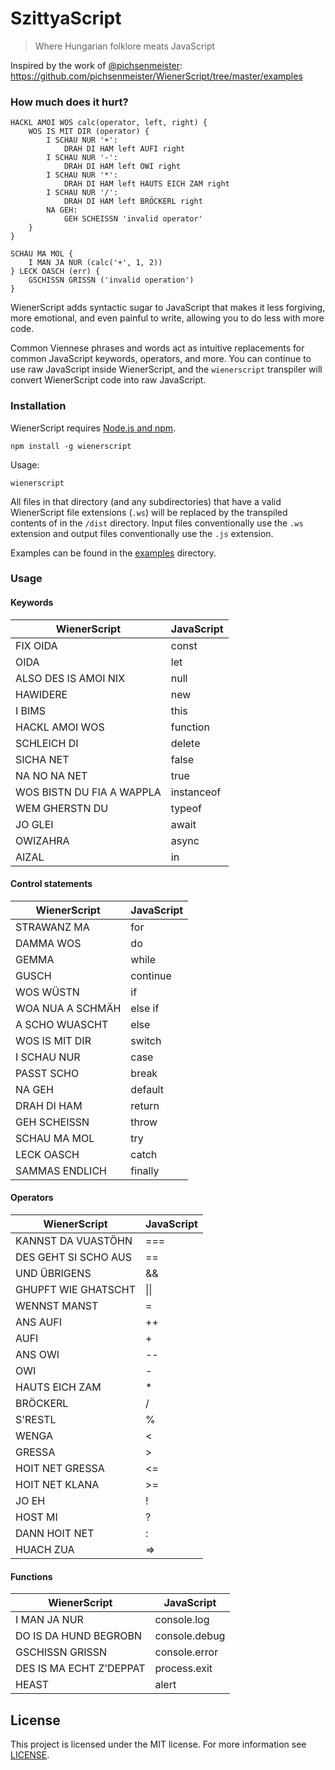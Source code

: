 # SzittyaScript
> Where Hungarian folklore meats JavaScript

Inspired by the work of [@pichsenmeister](https://twitter.com/pichsenmeister): https://github.com/pichsenmeister/WienerScript/tree/master/examples

### How much does it hurt?
```
HACKL AMOI WOS calc(operator, left, right) {
    WOS IS MIT DIR (operator) {
        I SCHAU NUR '+':
            DRAH DI HAM left AUFI right
        I SCHAU NUR '-':
            DRAH DI HAM left OWI right   
        I SCHAU NUR '*':
            DRAH DI HAM left HAUTS EICH ZAM right   
        I SCHAU NUR '/':
            DRAH DI HAM left BRÖCKERL right
        NA GEH:
            GEH SCHEISSN 'invalid operator'          
    }
}

SCHAU MA MOL {
    I MAN JA NUR (calc('+', 1, 2))
} LECK OASCH (err) {
    GSCHISSN GRISSN ('invalid operation')
}
```

WienerScript adds syntactic sugar to JavaScript that makes it less forgiving, more emotional, and even painful to write, allowing you to do less with more code. 

Common Viennese phrases and words act as intuitive replacements for common JavaScript keywords, operators, and more. You can continue to use raw JavaScript inside WienerScript, and the `wienerscript` transpiler will convert WienerScript code into raw JavaScript.

### Installation

WienerScript requires [Node.js and npm](https://nodejs.org/en/).

```
npm install -g wienerscript
```

Usage:

```
wienerscript
```    

All files in that directory (and any subdirectories) that have a valid WienerScript file extensions (`.ws`) will be replaced by the transpiled contents of in the `/dist` directory.
Input files conventionally use the `.ws` extension and output files conventionally use the `.js` extension.

Examples can be found in the [examples](examples) directory.


### Usage

#### Keywords 

| WienerScript | JavaScript |
| ----- | ----- |
| FIX OIDA | const |
| OIDA | let |
| ALSO DES IS AMOI NIX | null |
| HAWIDERE | new |
| I BIMS | this |
| HACKL AMOI WOS | function |
| SCHLEICH DI | delete |
| SICHA NET | false |
| NA NO NA NET | true |
| WOS BISTN DU FIA A WAPPLA | instanceof |
| WEM GHERSTN DU | typeof |
| JO GLEI | await |
| OWIZAHRA | async |
| AIZAL | in |

#### Control statements

| WienerScript | JavaScript |
| ----- | ----- |
| STRAWANZ MA | for |
| DAMMA WOS | do |
| GEMMA | while |
| GUSCH | continue |
| WOS WÜSTN | if |
| WOA NUA A SCHMÄH | else if |
| A SCHO WUASCHT | else |
| WOS IS MIT DIR | switch |
| I SCHAU NUR | case |
| PASST SCHO | break |
| NA GEH | default |
| DRAH DI HAM | return |
| GEH SCHEISSN | throw |
| SCHAU MA MOL | try |
| LECK OASCH | catch |
| SAMMAS ENDLICH | finally |

#### Operators

| WienerScript | JavaScript |
| ----- | ----- |
| KANNST DA VUASTÖHN | === |
| DES GEHT SI SCHO AUS | == |
| UND ÜBRIGENS | && |
| GHUPFT WIE GHATSCHT | \|\| |
| WENNST MANST | = |
| ANS AUFI | ++ |
| AUFI | + |
| ANS OWI | -- |
| OWI | - |
| HAUTS EICH ZAM | * |
| BRÖCKERL | / |
| S'RESTL | % |
| WENGA | < |
| GRESSA | > |
| HOIT NET GRESSA | <= |
| HOIT NET KLANA | >= |
| JO EH | ! |
| HOST MI | ? |
| DANN HOIT NET | : |
| HUACH ZUA | => |

#### Functions

| WienerScript | JavaScript |
| ----- | ----- |
| I MAN JA NUR | console.log |
| DO IS DA HUND BEGROBN | console.debug |
| GSCHISSN GRISSN | console.error |
| DES IS MA ECHT Z'DEPPAT | process.exit |
| HEAST | alert |

## License
This project is licensed under the MIT license. 
For more information see [LICENSE](LICENSE).